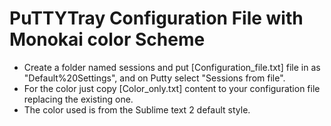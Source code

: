 # PuTTYTray Configuration File with Monokai color Scheme
* Create a folder named sessions and put [Configuration_file.txt] file in as "Default%20Settings", and on Putty select "Sessions from file".
* For the color just copy [Color_only.txt] content to your configuration file replacing the existing one.
* The color used is from the Sublime text 2 default style.